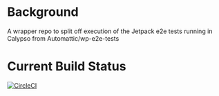 # Background

A wrapper repo to split off execution of the Jetpack e2e tests running in Calypso from Automattic/wp-e2e-tests

# Current Build Status

[![CircleCI](https://circleci.com/gh/Automattic/wp-e2e-tests-i18n/tree/master.svg?style=svg)](https://circleci.com/gh/Automattic/wp-e2e-tests-i18n/tree/master)
